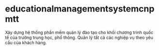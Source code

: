 # educationalmanagementsystemcnpmtt
Xây dựng hệ thống phần mềm quản lý đào tạo cho khối chương trình quốc tế của trường trung học, phổ thông. Quản lý tất cả các nghiệp vụ theo yêu cầu của khách hàng. 
